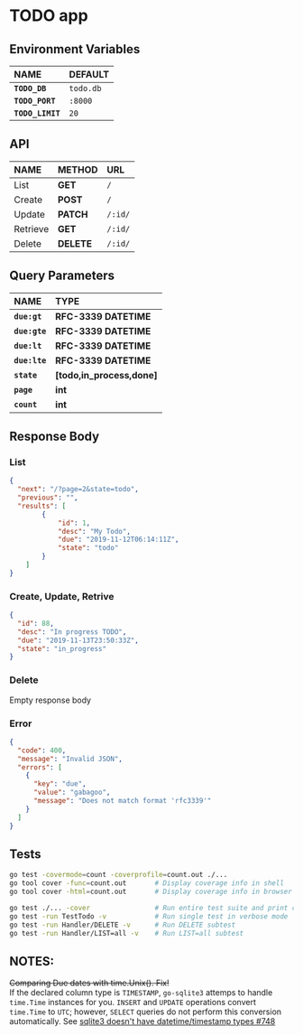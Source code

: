 # TODO app

## Environment Variables
| **NAME**           | **DEFAULT** |
| :----------------- | :---------- |
| **`TODO_DB`**      | `todo.db`   |
| **`TODO_PORT`**    | `:8000`     |
| **`TODO_LIMIT`**   | `20`        |

## API
| **NAME**           | **METHOD**  | **URL**     |
| :----------------- | :---------- | :---------- |
| List               | **GET**     | `/`         |
| Create             | **POST**    | `/`         |
| Update             | **PATCH**   | `/:id/`     |
| Retrieve           | **GET**     | `/:id/`     |
| Delete             | **DELETE**  | `/:id/`     |

## Query Parameters
| **NAME**           | **TYPE**                   |
| :----------------- | :------------------------- |
| **`due:gt`**       | **RFC-3339 DATETIME**      |
| **`due:gte`**      | **RFC-3339 DATETIME**      |
| **`due:lt`**       | **RFC-3339 DATETIME**      |
| **`due:lte`**      | **RFC-3339 DATETIME**      |
| **`state`**        | **[todo,in_process,done]** |
| **`page`**         | **int**                    |
| **`count`**        | **int**                    |

## Response Body
### List
```json
{
  "next": "/?page=2&state=todo",
  "previous": "",
  "results": [
        {
            "id": 1,
            "desc": "My Todo",
            "due": "2019-11-12T06:14:11Z",
            "state": "todo"
        }
    ]
}
```

### Create, Update, Retrive
```json
{
  "id": 88,
  "desc": "In progress TODO",
  "due": "2019-11-13T23:50:33Z",
  "state": "in_progress"
}
```

### Delete
Empty response body


### Error
```json
{
  "code": 400,
  "message": "Invalid JSON",
  "errors": [
    {
      "key": "due",
      "value": "gabagoo",
      "message": "Does not match format 'rfc3339'"
    }
  ]
}
```

## Tests
```bash
go test -covermode=count -coverprofile=count.out ./...
go tool cover -func=count.out       # Display coverage info in shell
go tool cover -html=count.out       # Display coverage info in browser

go test ./... -cover                # Run entire test suite and print coverage %
go test -run TestTodo -v            # Run single test in verbose mode
go test -run Handler/DELETE -v      # Run DELETE subtest
go test -run Handler/LIST=all -v    # Run LIST=all subtest
```

## NOTES:
~~Comparing Due dates with time.Unix(). Fix!~~  
If the declared column type is `TIMESTAMP`, `go-sqlite3` attemps to handle `time.Time` instances for you. `INSERT` and `UPDATE` operations convert `time.Time` to `UTC`; however, `SELECT` queries do not perform this conversion automatically. See [sqlite3 doesn't have datetime/timestamp types #748](https://github.com/mattn/go-sqlite3/issues/748)  

